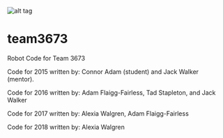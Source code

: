![alt tag](http://i.imgur.com/aexchGy.png)

# team3673

Robot Code for Team 3673

Code for 2015 written by: Connor Adam (student) and Jack Walker (mentor).

Code for 2016 written by: Adam Flaigg-Fairless, Tad Stapleton, and Jack Walker

Code for 2017 written by: Alexia Walgren, Adam Flaigg-Fairless

Code for 2018 written by: Alexia Walgren
